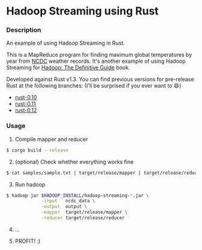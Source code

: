 # Hadoop Streaming using Rust

### Description

An example of using Hadoop Streaming in Rust.

This is a MapReduce program for finding maximum global temperatures by year
from [NCDC](http://ncdc.noaa.gov/) weather records.
It's another example of using Hadoop Streaming for
[Hadoop: The Definitive Guide](http://www.amazon.com/Hadoop-Definitive-Guide-Tom-White/dp/1449311520)
book.

Developed against Rust v1.3. You can find previous versions for pre-release Rust
at the following branches: (I'll be surprised if you ever want to :smile:)

 - [rust-0.10](https://github.com/d-unseductable/rust_hadoop_streaming/tree/rust-0.10)
 - [rust-0.11](https://github.com/d-unseductable/rust_hadoop_streaming/tree/rust-0.11)
 - [rust-0.12](https://github.com/d-unseductable/rust_hadoop_streaming/tree/rust-0.12)

### Usage

1. Compile mapper and reducer

  ```bash
  $ cargo build --release
  ```

2. (optional) Check whether everything works fine

  ```bash
  $ cat samples/sample.txt | target/release/mapper | target/release/reducer
  ```

3. Run hadoop

  ```bash
  $ hadoop jar $HADOOP_INSTALL/hadoop-streaming-*.jar \
               -input   ncdc_data \
               -output  output \
               -mapper  target/release/mapper \
               -reducer target/release/reducer
  ```

4. ...

5. PROFIT! :)
